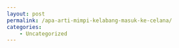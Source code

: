 ```yaml
---
layout: post
permalink: /apa-arti-mimpi-kelabang-masuk-ke-celana/
categories:
    - Uncategorized
---
```


